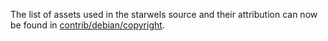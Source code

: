 The list of assets used in the starwels source and their attribution can now be found in [contrib/debian/copyright](../contrib/debian/copyright).
